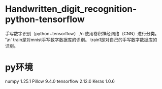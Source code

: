 # Handwritten_digit_recognition-python-tensorflow
手写数字识别（python+tensorflow） /n
使用卷积神经网络（CNN）进行分类。 '\n'
train是对mnist手写数字数据库的识别。
train1是对自己的手写数字数据库的识别。
# py环境
numpy 1.25.1
Pillow 9.4.0
tensorflow 2.12.0
Keras 1.0.6
